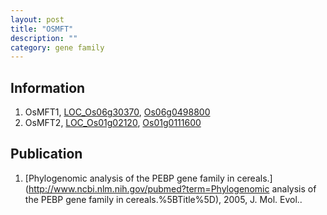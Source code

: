 ```yaml
---
layout: post
title: "OSMFT"
description: ""
category: gene family
---
```


## Information
1. OsMFT1, [LOC_Os06g30370](http://rice.plantbiology.msu.edu/cgi-bin/ORF_infopage.cgi?orf=LOC_Os06g30370), [Os06g0498800](http://rapdb.dna.affrc.go.jp/viewer/gbrowse_details/irgsp1?name=Os06g0498800)
2. OsMFT2, [LOC_Os01g02120](http://rice.plantbiology.msu.edu/cgi-bin/ORF_infopage.cgi?orf=LOC_Os01g02120), [Os01g0111600](http://rapdb.dna.affrc.go.jp/viewer/gbrowse_details/irgsp1?name=Os01g0111600)

## Publication
1. [Phylogenomic analysis of the PEBP gene family in cereals.](http://www.ncbi.nlm.nih.gov/pubmed?term=Phylogenomic analysis of the PEBP gene family in cereals.%5BTitle%5D), 2005, J. Mol. Evol..


